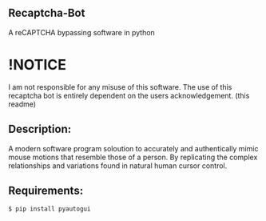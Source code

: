 ## Recaptcha-Bot
A reCAPTCHA bypassing software in python 

# !NOTICE 
I am not responsible for any misuse of this software. The use of this recaptcha bot is entirely dependent on the users acknowledgement. (this readme)

## Description:
A modern software program soloution to accurately and authentically mimic mouse motions that resemble those of a person. By replicating the complex relationships and variations found in natural human cursor control.

## Requirements:

```bash
$ pip install pyautogui
